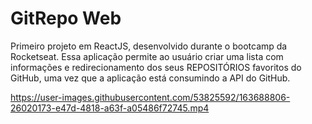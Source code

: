 # GitRepo Web
Primeiro projeto em ReactJS, desenvolvido durante o bootcamp da Rocketseat. Essa aplicação permite ao usuário criar uma lista com informações e redirecionamento dos seus REPOSITÓRIOS favoritos do GitHub, uma vez que a aplicação está consumindo a API do GitHub.

https://user-images.githubusercontent.com/53825592/163688806-26020173-e47d-4818-a63f-a05486f72745.mp4


